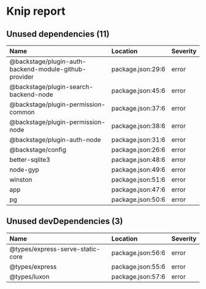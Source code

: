 # Knip report

## Unused dependencies (11)

| Name                                                  | Location          | Severity |
| :---------------------------------------------------- | :---------------- | :------- |
| @backstage/plugin-auth-backend-module-github-provider | package.json:29:6 | error    |
| @backstage/plugin-search-backend-node                 | package.json:45:6 | error    |
| @backstage/plugin-permission-common                   | package.json:37:6 | error    |
| @backstage/plugin-permission-node                     | package.json:38:6 | error    |
| @backstage/plugin-auth-node                           | package.json:31:6 | error    |
| @backstage/config                                     | package.json:26:6 | error    |
| better-sqlite3                                        | package.json:48:6 | error    |
| node-gyp                                              | package.json:49:6 | error    |
| winston                                               | package.json:51:6 | error    |
| app                                                   | package.json:47:6 | error    |
| pg                                                    | package.json:50:6 | error    |

## Unused devDependencies (3)

| Name                             | Location          | Severity |
| :------------------------------- | :---------------- | :------- |
| @types/express-serve-static-core | package.json:56:6 | error    |
| @types/express                   | package.json:55:6 | error    |
| @types/luxon                     | package.json:57:6 | error    |
